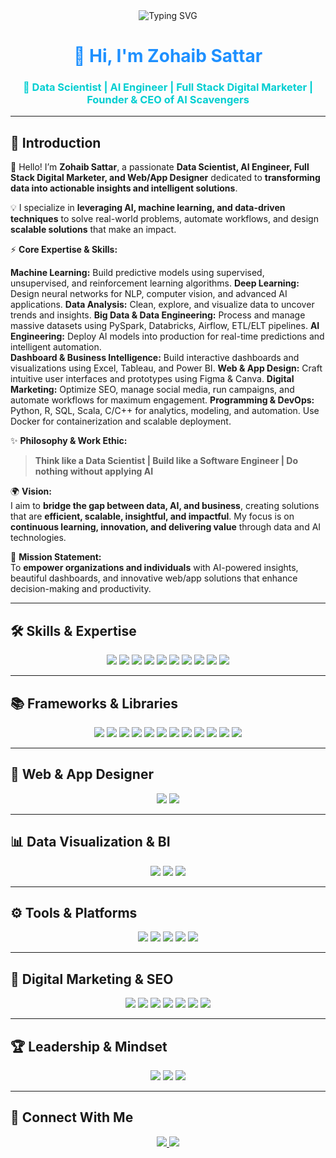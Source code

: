<!-- ========================= -->
<!-- GitHub Profile README -->
<!-- ========================= -->

<div align="center">

<!-- Animated Typing Header -->
<img src="https://readme-typing-svg.demolab.com?font=Fira+Code&size=28&pause=900&color=1E90FF&center=true&vCenter=true&width=650&lines=Think+like+a+Data+Scientist;Build+like+a+Software+Engineer;Do+nothing+without+AI" alt="Typing SVG" />

<h1>
  <span style="color:#1E90FF;">👋 Hi, I'm Zohaib Sattar</span>
</h1>

<h3>
  <span style="color:#00CED1;">🚀 Data Scientist | AI Engineer | Full Stack Digital Marketer | Founder & CEO of AI Scavengers</span>
</h3>

</div>

---

## 🎯 Introduction

👋 Hello! I’m **Zohaib Sattar**, a passionate **Data Scientist, AI Engineer, Full Stack Digital Marketer, and Web/App Designer** dedicated to **transforming data into actionable insights and intelligent solutions**.  

💡 I specialize in **leveraging AI, machine learning, and data-driven techniques** to solve real-world problems, automate workflows, and design **scalable solutions** that make an impact.  

⚡ **Core Expertise & Skills:**  

**Machine Learning:** Build predictive models using supervised, unsupervised, and reinforcement learning algorithms. 
**Deep Learning:** Design neural networks for NLP, computer vision, and advanced AI applications. 
**Data Analysis:** Clean, explore, and visualize data to uncover trends and insights. 
**Big Data & Data Engineering:** Process and manage massive datasets using PySpark, Databricks, Airflow, ETL/ELT pipelines. 
**AI Engineering:** Deploy AI models into production for real-time predictions and intelligent automation.   
**Dashboard & Business Intelligence:** Build interactive dashboards and visualizations using Excel, Tableau, and Power BI. 
**Web & App Design:** Craft intuitive user interfaces and prototypes using Figma & Canva. 
**Digital Marketing:** Optimize SEO, manage social media, run campaigns, and automate workflows for maximum engagement. 
**Programming & DevOps:** Python, R, SQL, Scala, C/C++ for analytics, modeling, and automation. Use Docker for containerization and scalable deployment.  

✨ **Philosophy & Work Ethic:**  
> **Think like a Data Scientist | Build like a Software Engineer | Do nothing without applying AI**  

🌍 **Vision:**  
I aim to **bridge the gap between data, AI, and business**, creating solutions that are **efficient, scalable, insightful, and impactful**. My focus is on **continuous learning, innovation, and delivering value** through data and AI technologies.  

🚀 **Mission Statement:**  
To **empower organizations and individuals** with AI-powered insights, beautiful dashboards, and innovative web/app solutions that enhance decision-making and productivity.  


---

## 🛠️ Skills & Expertise

<div align="center">
  <img src="https://img.shields.io/badge/Machine%20Learning-FF6F61?style=for-the-badge&logo=python&logoColor=white"/>
  <img src="https://img.shields.io/badge/Deep%20Learning-FFB347?style=for-the-badge&logo=keras&logoColor=white"/>
  <img src="https://img.shields.io/badge/Data%20Analysis-1E90FF?style=for-the-badge&logo=pandas&logoColor=white"/>
  <img src="https://img.shields.io/badge/Data%20Engineering-32CD32?style=for-the-badge&logo=apacheairflow&logoColor=white"/>
  <img src="https://img.shields.io/badge/AI%20Engineering-FF69B4?style=for-the-badge&logo=tensorflow&logoColor=white"/>
  <img src="https://img.shields.io/badge/Big%20Data-8A2BE2?style=for-the-badge&logo=apachespark&logoColor=white"/>
  <img src="https://img.shields.io/badge/Programming-00CED1?style=for-the-badge&logo=python&logoColor=white"/>
  <img src="https://img.shields.io/badge/Dashboard%20%26%20BI-FFA500?style=for-the-badge&logo=tableau&logoColor=white"/>
  <img src="https://img.shields.io/badge/Web%20%26%20App%20Design-F24E1E?style=for-the-badge&logo=figma&logoColor=white"/>
  <img src="https://img.shields.io/badge/Deployment%20%26%20DevOps-1E90FF?style=for-the-badge&logo=docker&logoColor=white"/>
</div>

---

## 📚 Frameworks & Libraries
<div align="center">
  <img src="https://img.shields.io/badge/Scikit--learn-F7931E?style=for-the-badge&logo=scikitlearn&logoColor=white"/>
  <img src="https://img.shields.io/badge/TensorFlow-FF6F00?style=for-the-badge&logo=tensorflow&logoColor=white"/>
  <img src="https://img.shields.io/badge/PyTorch-EE4C2C?style=for-the-badge&logo=pytorch&logoColor=white"/>
  <img src="https://img.shields.io/badge/Keras-D00000?style=for-the-badge&logo=keras&logoColor=white"/>
  <img src="https://img.shields.io/badge/FastAPI-009688?style=for-the-badge&logo=fastapi&logoColor=white"/>
  <img src="https://img.shields.io/badge/NumPy-013243?style=for-the-badge&logo=numpy&logoColor=white"/>
  <img src="https://img.shields.io/badge/Pandas-150458?style=for-the-badge&logo=pandas&logoColor=white"/>
  <img src="https://img.shields.io/badge/Polars-0077B6?style=for-the-badge&logo=polars&logoColor=white"/>
  <img src="https://img.shields.io/badge/Matplotlib-0C234B?style=for-the-badge&logo=python&logoColor=white"/>
  <img src="https://img.shields.io/badge/Seaborn-9B59B6?style=for-the-badge&logo=python&logoColor=white"/>
  <img src="https://img.shields.io/badge/River-1F618D?style=for-the-badge&logo=python&logoColor=white"/>
  <img src="https://img.shields.io/badge/Pydantic-E74C3C?style=for-the-badge&logo=python&logoColor=white"/>
</div>

---

## 🎨 Web & App Designer
<div align="center">
  <img src="https://img.shields.io/badge/Figma-F24E1E?style=for-the-badge&logo=figma&logoColor=white"/>
  <img src="https://img.shields.io/badge/Canva-00C4CC?style=for-the-badge&logo=canva&logoColor=white"/>
</div>

---

## 📊 Data Visualization & BI
<div align="center">
  <img src="https://img.shields.io/badge/Excel-217346?style=for-the-badge&logo=microsoft-excel&logoColor=white"/>
  <img src="https://img.shields.io/badge/Tableau-E97627?style=for-the-badge&logo=tableau&logoColor=white"/>
  <img src="https://img.shields.io/badge/Power%20BI-F2C811?style=for-the-badge&logo=powerbi&logoColor=black"/>
</div>

---

## ⚙️ Tools & Platforms
<div align="center">
  <img src="https://img.shields.io/badge/PySpark-E25A1C?style=for-the-badge&logo=apachespark&logoColor=white"/>
  <img src="https://img.shields.io/badge/Airflow-017CEE?style=for-the-badge&logo=apacheairflow&logoColor=white"/>
  <img src="https://img.shields.io/badge/Databricks-FF3621?style=for-the-badge&logo=databricks&logoColor=white"/>
  <img src="https://img.shields.io/badge/Docker-2496ED?style=for-the-badge&logo=docker&logoColor=white"/>
  <img src="https://img.shields.io/badge/ETL/ELT-4A148C?style=for-the-badge&logo=database&logoColor=white"/>
</div>

---

## 💼 Digital Marketing & SEO
<div align="center">
  <img src="https://img.shields.io/badge/SEO-1E90FF?style=for-the-badge"/>
  <img src="https://img.shields.io/badge/Google%20Analytics%20&%20Ads-00CED1?style=for-the-badge"/>
  <img src="https://img.shields.io/badge/Social%20Media%20Marketing-FF6F61?style=for-the-badge"/>
  <img src="https://img.shields.io/badge/Email%20Marketing-FFB347?style=for-the-badge"/>
  <img src="https://img.shields.io/badge/Content%20Marketing-32CD32?style=for-the-badge"/>
  <img src="https://img.shields.io/badge/Affiliate%20Marketing-FF69B4?style=for-the-badge"/>
  <img src="https://img.shields.io/badge/WordPress%20Optimization-8A2BE2?style=for-the-badge"/>
</div>

---

## 🏆 Leadership & Mindset
<div align="center">
  <img src="https://img.shields.io/badge/Founder%20%26%20CEO-AI%20Scavengers-00CED1?style=for-the-badge"/>
  <img src="https://img.shields.io/badge/Planner-1E90FF?style=for-the-badge"/>
  <img src="https://img.shields.io/badge/Creative%20Mindset-FF6F61?style=for-the-badge"/>
</div>

---

## 💬 Connect With Me
<p align="center">
  <a href="mailto:zabizubi86@gmail.com>
    <img src="https://img.shields.io/badge/Email-zohaib@example.com-1E90FF?style=for-the-badge&logo=gmail&logoColor=white"/>
  </a>
  <a href="https://www.linkedin.com/in/zohaib-sattar-5680ab2a5/">
    <img src="https://img.shields.io/badge/LinkedIn-0A66C2?style=for-the-badge&logo=linkedin&logoColor=white"/>
  </a>
  <a href="https://ai-scavengers.com">
    <img src="https://img.shields.io/badge/Portfolio-00CED1?style=for-the-badge&logo=internet-archive&logoColor=white"/>
  </a>
</p>
